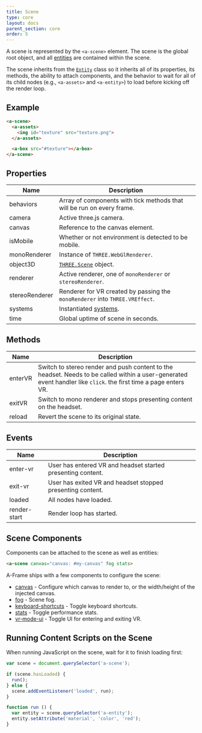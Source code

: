 ```yaml
---
title: Scene
type: core
layout: docs
parent_section: core
order: 5
---
```


A scene is represented by the `<a-scene>` element. The scene is the global root object, and all [entities][entity] are contained within the scene.

The scene inherits from the [`Entity`][entity] class so it inherits all of its properties, its methods, the ability to attach components, and the behavior to wait for all of its child nodes (e.g., `<a-assets>` and `<a-entity>`) to load before kicking off the render loop.

## Example

```html
<a-scene>
  <a-assets>
    <img id="texture" src="texture.png">
  </a-assets>

  <a-box src="#texture"></a-box>
</a-scene>
```

## Properties

| Name           | Description                                                                  |
|----------------|------------------------------------------------------------------------------|
| behaviors      | Array of components with tick methods that will be run on every frame.       |
| camera         | Active three.js camera.                                                      |
| canvas         | Reference to the canvas element.                                             |
| isMobile       | Whether or not environment is detected to be mobile.                         |
| monoRenderer   | Instance of `THREE.WebGlRenderer`.                                           |
| object3D       | [`THREE.Scene`][scene] object.                                               |
| renderer       | Active renderer, one of `monoRenderer` or `stereoRenderer`.                  |
| stereoRenderer | Renderer for VR created by passing the `monoRenderer` into `THREE.VREffect`. |
| systems        | Instantiated [systems][systems].                                             |
| time           | Global uptime of scene in seconds.                                           |

## Methods

| Name    | Description                                                                                                            |
|---------|------------------------------------------------------------------------------------------------------------------------|
| enterVR | Switch to stereo render and push content to the headset. Needs to be called within a user-generated event handler like `click`. the first time a page enters VR. |
| exitVR  | Switch to mono renderer and stops presenting content on the headset.                                                                           |
| reload  | Revert the scene to its original state.                                                                                |

## Events

| Name         | Description                         |
|--------------|-------------------------------------|
| enter-vr     | User has entered VR and headset started presenting content. |
| exit-vr      | User has exited VR and headset stopped presenting content.  |
| loaded       | All nodes have loaded.                             |
| render-start | Render loop has started.            |

## Scene Components

Components can be attached to the scene as well as entities:

```html
<a-scene canvas="canvas: #my-canvas" fog stats>
```

A-Frame ships with a few components to configure the scene:

- [canvas][canvas] - Configure which canvas to render to, or the width/height of the injected canvas.
- [fog][fog] - Scene fog.
- [keyboard-shortcuts][keyboard-shortcuts] - Toggle keyboard shortcuts.
- [stats][stats] - Toggle performance stats.
- [vr-mode-ui][vr-mode-ui] - Toggle UI for entering and exiting VR.

## Running Content Scripts on the Scene

When running JavaScript on the scene, wait for it to finish loading first:

```js
var scene = document.querySelector('a-scene');

if (scene.hasLoaded) {
  run();
} else {
  scene.addEventListener('loaded', run);
}

function run () {
  var entity = scene.querySelector('a-entity');
  entity.setAttribute('material', 'color', 'red');
}
```

[canvas]: ../components/canvas.md
[entity]: ./entity.md
[fog]: ../components/fog.md
[keyboard-shortcuts]: ../components/keyboard-shortcuts.md
[scene]: http://threejs.org/docs/#Reference/Scenes/Scene
[stats]: ../components/stats.md
[systems]: ../core/systems.md
[vr-mode-ui]: ../components/vr-mode-ui.md
